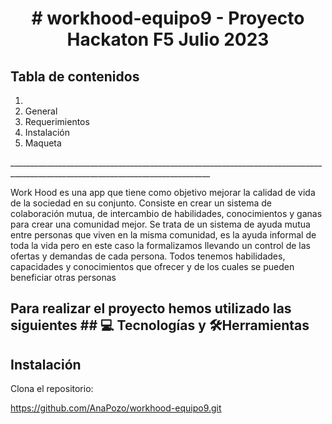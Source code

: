 <h1 align="center"> # workhood-equipo9 - Proyecto Hackaton F5 Julio 2023 </h1>

<h2>Tabla de contenidos</h2>

<ol> <li>
<li>General</li>
<li>Requerimientos</li>
<li>Instalación</li>
<li>Maqueta</li>
 </ol>
________________________________________________________________________________________________________________________________
<p>Work Hood es una app que tiene como objetivo mejorar la calidad de vida de la sociedad en su conjunto. Consiste en crear un sistema  de colaboración mutua, de intercambio de habilidades, conocimientos y ganas para crear una comunidad mejor.
Se trata de un sistema de ayuda mutua entre personas que viven en la misma comunidad, es la ayuda informal de toda la vida pero en este caso la formalizamos llevando un control de las ofertas y demandas de cada persona. 
Todos tenemos habilidades, capacidades y conocimientos que ofrecer y de los cuales se pueden beneficiar otras personas
</p>



<h2>Para realizar el proyecto hemos utilizado las siguientes ## 💻 Tecnologías y 🛠Herramientas </h2>


<h2>Instalación </h2>

Clona el repositorio:

https://github.com/AnaPozo/workhood-equipo9.git









